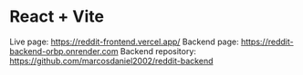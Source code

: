 # React + Vite

Live page: https://reddit-frontend.vercel.app/
Backend page: https://reddit-backend-orbp.onrender.com
Backend repository: https://github.com/marcosdaniel2002/reddit-backend
